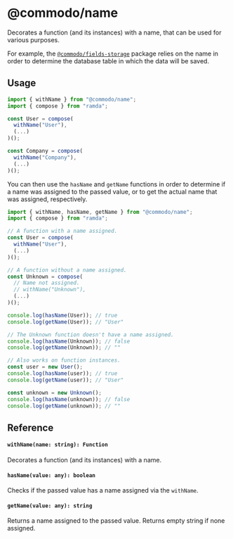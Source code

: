 # @commodo/name
Decorates a function (and its instances) with a name, that can be used for various purposes. 

For example, the [`@commodo/fields-storage`](../fields-storage) package relies on the name in order to determine the database table in which the data will be saved.

## Usage

```js
import { withName } from "@commodo/name";
import { compose } from "ramda";

const User = compose(
  withName("User"),
  (...)
)();

const Company = compose(
  withName("Company"),
  (...)
)();
```

You can then use the `hasName` and `getName` functions in order to determine if a name was assigned to the passed value, or to get the actual name that was assigned, respectively.

```js
import { withName, hasName, getName } from "@commodo/name";
import { compose } from "ramda";

// A function with a name assigned.
const User = compose(
  withName("User"),
  (...)
)();

// A function without a name assigned.
const Unknown = compose(
  // Name not assigned.
  // withName("Unknown"), 
  (...)
)();

console.log(hasName(User)); // true
console.log(getName(User)); // "User"

// The Unknown function doesn't have a name assigned.
console.log(hasName(Unknown)); // false
console.log(getName(Unknown)); // ""

// Also works on function instances.
const user = new User();
console.log(hasName(user)); // true
console.log(getName(user)); // "User"

const unknown = new Unknown();
console.log(hasName(unknown)); // false
console.log(getName(unknown)); // ""
```

## Reference

#### `withName(name: string): Function`
Decorates a function (and its instances) with a name.

#### `hasName(value: any): boolean`
Checks if the passed value has a name assigned via the `withName`.

#### `getName(value: any): string`
Returns a name assigned to the passed value. Returns empty string if none assigned.
